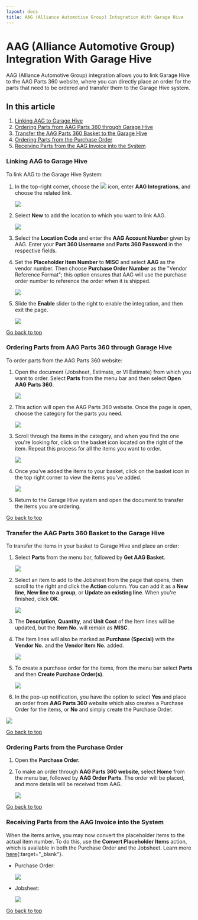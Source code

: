 ```yaml
---
layout: docs
title: AAG (Alliance Automotive Group) Integration With Garage Hive
---
```


<a name="top"></a>

# AAG (Alliance Automotive Group) Integration With Garage Hive
AAG (Alliance Automotive Group) integration allows you to link Garage Hive to the AAG Parts 360 website, where you can directly place an order for the parts that need to be ordered and transfer them to the Garage Hive system.

## In this article
1. [Linking AAG to Garage Hive](#linking-aag-to-garage-hive)
2. [Ordering Parts from AAG Parts 360 through Garage Hive](#ordering-parts-from-aag-parts-360-through-garage-hive)
3. [Transfer the AAG Parts 360 Basket to the Garage Hive](#transfer-the-aag-parts-360-basket-to-the-garage-hive)
4. [Ordering Parts from the Purchase Order](#ordering-parts-from-the-purchase-order)
5. [Receiving Parts from the AAG Invoice into the System](#receiving-parts-from-the-aag-invoice-into-the-system)

### Linking AAG to Garage Hive
To link AAG to the Garage Hive System:
1. In the top-right corner, choose the ![](media/search_icon.png) icon, enter **AAG Integrations**, and choose the related link.

   ![](media/garagehive-aag-integration1.png)

2. Select **New** to add the location to which you want to link AAG.
   
   ![](media/garagehive-aag-integration2.png)
   
3. Select the **Location Code** and enter the **AAG Account Number** given by AAG. Enter your **Part 360 Username** and **Parts 360 Password** in the respective fields.
4. Set the **Placeholder Item Number** to **MISC** and select **AAG** as the vendor number. Then choose **Purchase Order Number** as the "Vendor Reference Format"; this option ensures that AAG will use the purchase order number to reference the order when it is shipped.

   ![](media/garagehive-aag-integration3.png)

5. Slide the **Enable** slider to the right to enable the integration, and then exit the page.

   ![](media/garagehive-aag-integration4.png)

[Go back to top](#top)


### Ordering Parts from AAG Parts 360 through Garage Hive
To order parts from the AAG Parts 360 website:
1. Open the document (Jobsheet, Estimate, or VI Estimate) from which you want to order. Select **Parts** from the menu bar and then select **Open AAG Parts 360**.

   ![](media/garagehive-aag-ordering-parts1.png)

2. This action will open the AAG Parts 360 website. Once the page is open, choose the category for the parts you need.

   ![](media/garagehive-aag-ordering-parts8.png)

3. Scroll through the items in the category, and when you find the one you're looking for, click on the basket icon located on the right of the item. Repeat this process for all the items you want to order.

   ![](media/garagehive-aag-ordering-parts9.png)

4. Once you've added the items to your basket, click on the basket icon in the top right corner to view the items you've added.

   ![](media/garagehive-aag-ordering-parts10.png)

5. Return to the Garage Hive system and open the document to transfer the items you are ordering.

[Go back to top](#top)


### Transfer the AAG Parts 360 Basket to the Garage Hive
To transfer the items in your basket to Garage Hive and place an order:
1. Select **Parts** from the menu bar, followed by **Get AAG Basket**.

   ![](media/garagehive-aag-ordering-parts2.png)

2. Select an item to add to the Jobsheet from the page that opens, then scroll to the right and click the **Action** column. You can add it as a **New line**, **New line to a group**, or **Update an existing line**. When you're finished, click **OK**.

   ![](media/garagehive-aag-ordering-parts3.png)

3. The **Description**, **Quantity**, and **Unit Cost** of the Item lines will be updated, but the **Item No.** will remain as **MISC**.
4. The Item lines will also be marked as **Purchase (Special)** with the **Vendor No.** and the **Vendor Item No.** added.

   ![](media/garagehive-aag-ordering-parts4.png)

5. To create a purchase order for the items, from the menu bar select **Parts** and then **Create Purchase Order(s)**.

   ![](media/garagehive-aag-ordering-parts5.png)

6.  In the pop-up notification, you have the option to select **Yes** and place an order from **AAG Parts 360** website which also creates a Purchase Order for the items, or **No** and simply create the Purchase Order.

   ![](media/garagehive-aag-ordering-parts6.png)

[Go back to top](#top)


### Ordering Parts from the Purchase Order
1. Open the **Purchase Order.**
2. To make an order through **AAG Parts 360 website**, select **Home** from the menu bar, followed by **AAG Order Parts**. The order will be placed, and more details will be received from AAG.

   ![](media/garagehive-aag-ordering-parts7.png)

[Go back to top](#top)


### Receiving Parts from the AAG Invoice into the System
When the items arrive, you may now convert the placeholder items to the actual item number. To do this, use the **Convert Placeholder Items** action, which is available in both the Purchase Order and the Jobsheet. Learn more [here](garagehive-creating-a-placeholder-item.html#convert-a-placeholder-item-to-the-vendor-item-number){:target="_blank"}.

- Purchase Order:

   ![](media/garagehive-aag-placeholder1.png)


- Jobsheet:

   ![](media/garagehive-aag-placeholder2.png)

[Go back to top](#top)
